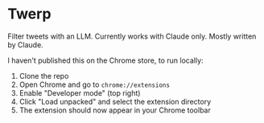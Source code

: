 # Twerp

Filter tweets with an LLM. Currently works with Claude only. Mostly written by Claude.

I haven't published this on the Chrome store, to run locally:

1. Clone the repo
2. Open Chrome and go to `chrome://extensions`
3. Enable "Developer mode" (top right)
4. Click "Load unpacked" and select the extension directory
5. The extension should now appear in your Chrome toolbar
